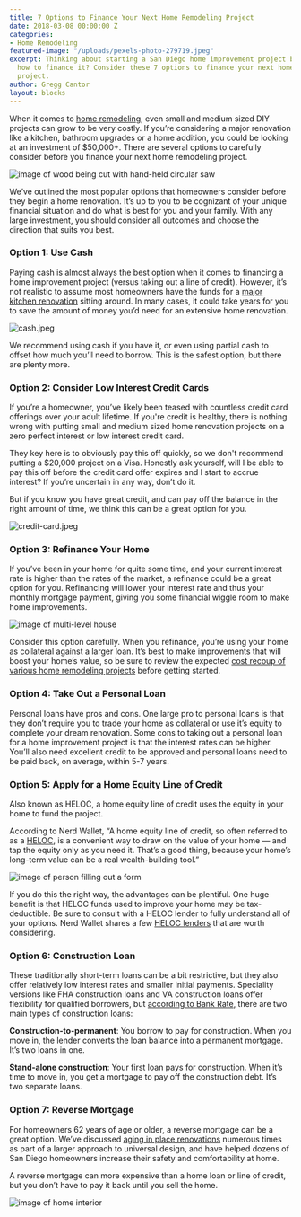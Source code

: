 ```yaml
---
title: 7 Options to Finance Your Next Home Remodeling Project
date: 2018-03-08 00:00:00 Z
categories:
- Home Remodeling
featured-image: "/uploads/pexels-photo-279719.jpeg"
excerpt: Thinking about starting a San Diego home improvement project but not sure
  how to finance it? Consider these 7 options to finance your next home remodeling
  project.
author: Gregg Cantor
layout: blocks
---
```


When it comes to [home remodeling](/san-diego-home-remodel-services), even small and medium sized DIY projects can grow to be very costly. If you’re considering a major renovation like a kitchen, bathroom upgrades or a home addition, you could be looking at an investment of $50,000\+. There are several options to carefully consider before you finance your next home remodeling project.

![image of wood being cut with hand-held circular saw](/uploads/saw-wood.png "Need Financing for Your Home Remodel? Try These Options Below")

We’ve outlined the most popular options that homeowners consider before they begin a home renovation. It’s up to you to be cognizant of your unique financial situation and do what is best for you and your family. With any large investment, you should consider all outcomes and choose the direction that suits you best.

### Option 1: Use Cash

Paying cash is almost always the best option when it comes to financing a home improvement project (versus taking out a line of credit). However, it’s not realistic to assume most homeowners have the funds for a [major kitchen renovation](/san-diego-kitchen-remodeling-services) sitting around. In many cases, it could take years for you to save the amount of money you’d need for an extensive home renovation.

![cash.jpeg](/uploads/cash.jpeg)

We recommend using cash if you have it, or even using partial cash to offset how much you’ll need to borrow. This is the safest option, but there are plenty more.

### Option 2: Consider Low Interest Credit Cards

If you’re a homeowner, you’ve likely been teased with countless credit card offerings over your adult lifetime. If you're credit is healthy, there is nothing wrong with putting small and medium sized home renovation projects on a zero perfect interest or low interest credit card.

They key here is to obviously pay this off quickly, so we don't recommend putting a $20,000 project on a Visa. Honestly ask yourself, will I be able to pay this off before the credit card offer expires and I start to accrue interest? If you’re uncertain in any way, don’t do it.

But if you know you have great credit, and can pay off the balance in the right amount of time, we think this can be a great option for you.

![credit-card.jpeg](/uploads/credit-card.jpeg)

### Option 3: Refinance Your Home

If you’ve been in your home for quite some time, and your current interest rate is higher than the rates of the market, a refinance could be a great option for you. Refinancing will lower your interest rate and thus your monthly mortgage payment, giving you some financial wiggle room to make home improvements.

![image of multi-level house](/uploads/house.jpeg "Refinancing Your Home")

Consider this option carefully. When you refinance, you’re using your home as collateral against a larger loan. It’s best to make improvements that will boost your home’s value, so be sure to review the expected [cost recoup of various home remodeling projects](/infographic-2018-cost-vs-value-report-home-remodeling/) before getting started.

### Option 4: Take Out a Personal Loan

Personal loans have pros and cons. One large pro to personal loans is that they don’t require you to trade your home as collateral or use it’s equity to complete your dream renovation. Some cons to taking out a personal loan for a home improvement project is that the interest rates can be higher. You’ll also need excellent credit to be approved and personal loans need to be paid back, on average, within 5-7 years.

### Option 5: Apply for a Home Equity Line of Credit

Also known as HELOC, a home equity line of credit uses the equity in your home to fund the project.

According to Nerd Wallet, “A home equity line of credit, so often referred to as a [HELOC](https://www.nerdwallet.com/blog/mortgages/home-equity-line-of-credit/), is a convenient way to draw on the value of your home — and tap the equity only as you need it. That’s a good thing, because your home’s long-term value can be a real wealth-building tool.”

![image of person filling out a form](/uploads/application.jpeg "HELOC Loans Can Be a Great Financing Option")

If you do this the right way, the advantages can be plentiful. One huge benefit is that HELOC funds used to improve your home may be tax-deductible. Be sure to consult with a HELOC lender to fully understand all of your options. Nerd Wallet shares a few [HELOC lenders](https://www.nerdwallet.com/blog/mortgages/best-heloc-lenders/) that are worth considering.

### Option 6: Construction Loan

These traditionally short-term loans can be a bit restrictive, but they also offer relatively low interest rates and smaller initial payments. Speciality versions like FHA construction loans and VA construction loans offer flexibility for qualified borrowers, but [according to Bank Rate](https://www.bankrate.com/finance/mortgages/construction-loans-explained.aspx), there are two main types of construction loans:

**Construction-to-permanent**: You borrow to pay for construction. When you move in, the lender converts the loan balance into a permanent mortgage. It’s two loans in one.

**Stand-alone construction**: Your first loan pays for construction. When it’s time to move in, you get a mortgage to pay off the construction debt. It’s two separate loans.

### Option 7: Reverse Mortgage

For homeowners 62 years of age or older, a reverse mortgage can be a great option. We’ve discussed [aging in place renovations](/aging-in-place-10-concepts-of-universal-design/) numerous times as part of a larger approach to universal design, and have helped dozens of San Diego homeowners increase their safety and comfortability at home.

A reverse mortgage can more expensive than a home loan or line of credit, but you don’t have to pay it back until you sell the home.

![image of home interior](/uploads/home-sweet-home.png "Finance Home Improvements with a Reverse Mortgage")